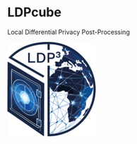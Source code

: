 # LDPcube
Local Differential Privacy Post-Processing


<p align="upper right">
  <img src="./images/LDP^3.png" alt="Repository Logo" width="200"/>
</p>
